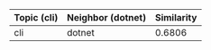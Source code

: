 | Topic (cli) | Neighbor (dotnet) | Similarity |
|-------------|-------------------|------------|
| cli | dotnet | 0.6806 |

